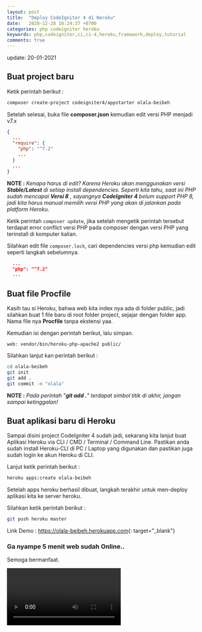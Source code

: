```yaml
---
layout: post
title:  "Deploy CodeIgniter 4 di Heroku"
date:   2020-12-28 16:24:37 +0700
categories: php codeigniter heroku
keywords: php,codeigniter,ci,ci-4,heroku,framework,deploy,tutorial
comments: true
---
```


update: 20-01-2021

## Buat project baru

Ketik perintah berikut :

```bash
composer create-project codeigniter4/appstarter olala-beibeh
```

Setelah selesai, buka file **composer.json** kemudian edit versi PHP menjadi v7.x

```json
{
  ...
  "require": {
    "php": "^7.2"
    ...
  }
  ...
}
```

**NOTE :** _Kenapa harus di edit? Karena Heroku akan menggunakan versi **Stable/Latest** di setiap install dependencies. Seperti kita tahu, saat ini PHP sudah mencapai **Versi 8** , sayangnya **CodeIgniter 4** belum support PHP 8, jadi kita harus manual memilih versi PHP yang akan di jalankan pada platform Heroku._

Ketik perintah `composer update`, jika setelah mengetik perintah tersebut terdapat error conflict versi PHP pada composer dengan versi PHP yang terinstall di komputer kalian.

Silahkan edit file `composer.lock`, cari dependencies versi php kemudian edit seperti langkah sebelumnya.

```json
  ...
  "php": "^7.2"
  ...
```

## Buat file Procfile

Kasih tau si Heroku, bahwa web kita index nya ada di folder public, jadi silahkan buat 1 file baru di root folder project, sejajar dengan folder app. Nama file nya **Procfile** tanpa ekstensi yaa.

Kemudian isi dengan perintah berikut, lalu simpan.

```
web: vendor/bin/heroku-php-apache2 public/
```

Silahkan lanjut kan perintah berikut :

```bash
cd olala-beibeh
git init
git add .
git commit -m "olala"
```

**NOTE :** _Pada perintah "**git add .**" terdapat simbol titik di akhir, jangan sampai ketinggalan!_

## Buat aplikasi baru di Heroku

Sampai disini project CodeIgniter 4 sudah jadi, sekarang kita lanjut buat Aplikasi Heroku via CLI / CMD / Terminal / Command Line. Pastikan anda sudah install Heroku-CLI di PC / Laptop yang digunakan dan pastikan juga sudah login ke akun Heroku di CLI.

Lanjut ketik perintah berikut :

```bash
heroku apps:create olala-beibeh
```

Setelah apps heroku berhasil dibuat, langkah terakhir untuk men-deploy aplikasi kita ke server heroku.

Silahkan ketik perintah berikut :

```bash
git push heroku master
```

Link Demo : <https://olala-beibeh.herokuapp.com>{: target="_blank"}

### Ga nyampe 5 menit web sudah Online..

Semoga bermanfaat.

![gif](/assets/media/deploy-heroku-ci4.mp4)
